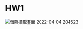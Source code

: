 # HW1

![螢幕擷取畫面 2022-04-04 204523](https://user-images.githubusercontent.com/101077336/161546637-38db3304-a0a6-4612-b813-55673a99c680.png)

